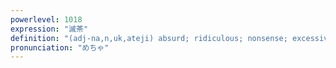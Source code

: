 ```yaml
---
powerlevel: 1018
expression: "滅茶"
definition: "(adj-na,n,uk,ateji) absurd; ridiculous; nonsense; excessive; extreme"
pronunciation: "めちゃ"
---
```

